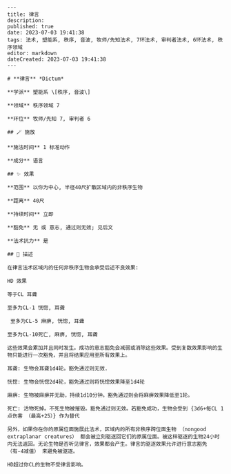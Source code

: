 
    ---
    title: 律言
    description: 
    published: true
    date: 2023-07-03 19:41:38
    tags: 法术, 塑能系, 秩序, 音波, 牧师/先知法术, 7环法术, 审判者法术, 6环法术, 秩序领域
    editor: markdown
    dateCreated: 2023-07-03 19:41:38
    ---

    # **律言** *Dictum*

    **学派** 塑能系 \[秩序, 音波\] 

    **领域** 秩序领域 7

    **环位** 牧师/先知 7, 审判者 6

    ## 🪄 施放

    **施法时间** 1 标准动作

    **成分** 语言

    ## ✨ 效果  

    **范围** 以你为中心, 半径40尺扩散区域内的非秩序生物

    **距离** 40尺  

    **持续时间** 立即 

    **豁免** 无 或 意志, 通过则无效; 见后文

    **法术抗力** 是

    ## 📖 描述

    在律言法术区域内的任何非秩序生物会承受后述不良效果:

    HD 效果 

    等于CL 耳聋 

    至多为CL-1 恍惚, 耳聋

     至多为CL-5 麻痹, 恍惚, 耳聋 

    至多为CL-10死亡, 麻痹, 恍惚, 耳聋 

    这些效果会累加并且同时发生。成功的意志豁免会减弱或消除这些效果。受到复数效果影响的生物只能进行一次豁免，并且将结果应用至所有效果上。

    耳聋: 生物会耳聋1d4轮。豁免通过则无效.

    恍惚: 生物会恍惚2d4轮，豁免通过则将恍惚效果降至1d4轮

    麻痹: 生物被麻痹并无助，持续1d10分钟。豁免通过则会将麻痹效果降低至1轮。

    死亡: 活物死掉。不死生物被摧毁。豁免通过则无效。若豁免成功，生物会受到 {3d6+每CL 1点伤害 （最高+25）} 作为替代

    另外，如果你在你的原属位面施展此法术，区域内的所有非秩序跨位面生物 （nongood extraplanar creatures） 都会被立刻驱逐回它们的原属位面。被这样驱逐的生物24小时内无法返回。无论生物是否听见律言，效果都会产生。律言的驱逐效果允许进行意志豁免 （有-4减值） 来避免被驱逐。

    HD超过你CL的生物不受律言影响。
    